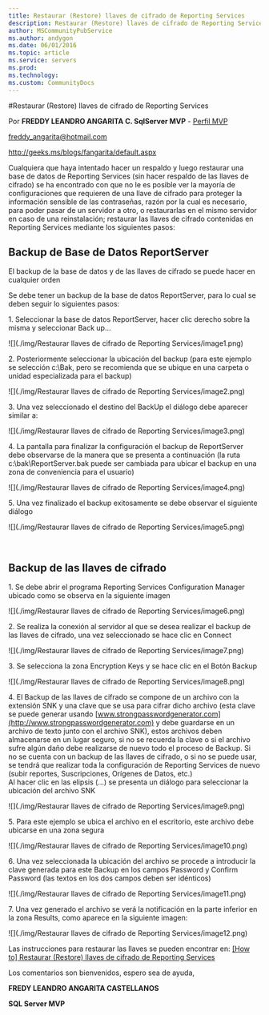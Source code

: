 ```yaml
---
title: Restaurar (Restore) llaves de cifrado de Reporting Services
description: Restaurar (Restore) llaves de cifrado de Reporting Services
author: MSCommunityPubService
ms.author: andygon
ms.date: 06/01/2016
ms.topic: article
ms.service: servers
ms.prod: 
ms.technology:
ms.custom: CommunityDocs
---
```


#Restaurar (Restore) llaves de cifrado de Reporting Services


Por **FREDDY LEANDRO ANGARITA C.
SqlServer MVP** - [Perfil MVP](https://mvp.support.microsoft.com/es-es/mvp/Freddy%20Leandro%20Angarita%20Castellanos-4028407)

<freddy_angarita@hotmail.com>

<http://geeks.ms/blogs/fangarita/default.aspx>



Cualquiera que haya intentado hacer un respaldo y luego restaurar una
base de datos de Reporting Services (sin hacer respaldo de las llaves de
cifrado) se ha encontrado con que no le es posible ver la mayoría de
configuraciones que requieren de una llave de cifrado para proteger la
información sensible de las contraseñas, razón por la cual es necesario,
para poder pasar de un servidor a otro, o restaurarlas en el mismo
servidor en caso de una reinstalación; restaurar las llaves de cifrado
contenidas en Reporting Services mediante los siguientes pasos:

Backup de Base de Datos ReportServer
------------------------------------

El backup de la base de datos y de las llaves de cifrado se puede hacer
en cualquier orden

Se debe tener un backup de la base de datos ReportServer, para lo cual
se deben seguir lo siguientes pasos:

1\. Seleccionar la base de datos ReportServer, hacer clic derecho sobre
la misma y seleccionar Back up…

![](./img/Restaurar llaves de cifrado de Reporting Services/image1.png)

2\. Posteriormente seleccionar la ubicación del backup (para este ejemplo
se selección c:\\Bak, pero se recomienda que se ubique en una carpeta o
unidad especializada para el backup)

![](./img/Restaurar llaves de cifrado de Reporting Services/image2.png)

3\. Una vez seleccionado el destino del BackUp el diálogo debe aparecer
similar a:

![](./img/Restaurar llaves de cifrado de Reporting Services/image3.png)

4\. La pantalla para finalizar la configuración el backup de ReportServer
debe observarse de la manera que se presenta a continuación (la ruta
c:\\bak\\ReportServer.bak puede ser cambiada para ubicar el backup en
una zona de conveniencia para el usuario)

![](./img/Restaurar llaves de cifrado de Reporting Services/image4.png)

5\. Una vez finalizado el backup exitosamente se debe observar el
siguiente diálogo

![](./img/Restaurar llaves de cifrado de Reporting Services/image5.png)

 

Backup de las llaves de cifrado
-------------------------------

1\. Se debe abrir el programa Reporting Services Configuration Manager
ubicado como se observa en la siguiente imagen

![](./img/Restaurar llaves de cifrado de Reporting Services/image6.png)

2\. Se realiza la conexión al servidor al que se desea realizar el backup
de las llaves de cifrado, una vez seleccionado se hace clic en Connect

![](./img/Restaurar llaves de cifrado de Reporting Services/image7.png)

3\. Se selecciona la zona Encryption Keys y se hace clic en el Botón
Backup

![](./img/Restaurar llaves de cifrado de Reporting Services/image8.png)

4\. El Backup de las llaves de cifrado se compone de un archivo con la
extensión SNK y una clave que se usa para cifrar dicho archivo (esta
clave se puede generar usando
[www.strongpasswordgenerator.com](http://www.strongpasswordgenerator.com)
y debe guardarse en un archivo de texto junto con el archivo SNK), estos
archivos deben almacenarse en un lugar seguro, si no se recuerda la
clave o si el archivo sufre algún daño debe realizarse de nuevo todo el
proceso de Backup. Si no se cuenta con un backup de las llaves de
cifrado, o si no se puede usar, se tendrá que realizar toda la
configuración de Reporting Services de nuevo (subir reportes,
Suscripciones, Orígenes de Datos, etc.)\
Al hacer clic en las elipsis (…) se presenta un diálogo para seleccionar
la ubicación del archivo SNK

![](./img/Restaurar llaves de cifrado de Reporting Services/image9.png)

5\. Para este ejemplo se ubica el archivo en el escritorio, este archivo
debe ubicarse en una zona segura

![](./img/Restaurar llaves de cifrado de Reporting Services/image10.png)


6\. Una vez seleccionada la ubicación del archivo se procede a introducir
la clave generada para este Backup en los campos Password y Confirm
Password (las textos en los dos campos deben ser idénticos)

![](./img/Restaurar llaves de cifrado de Reporting Services/image11.png)


7\. Una vez generado el archivo se verá la notificación en la parte
inferior en la zona Results, como aparece en la siguiente imagen:

![](./img/Restaurar llaves de cifrado de Reporting Services/image12.png)
 

Las instrucciones para restaurar las llaves se pueden encontrar
en: [\[How to\] Restaurar (Restore) llaves de cifrado de Reporting
Services](http://geeks.ms/blogs/fangarita/archive/2013/07/01/how-to-restaurar-restore-llaves-de-cifrado-de-reporting-services.aspx)

Los comentarios son bienvenidos, espero sea de ayuda,

**FREDY LEANDRO ANGARITA CASTELLANOS**

**SQL Server MVP**




